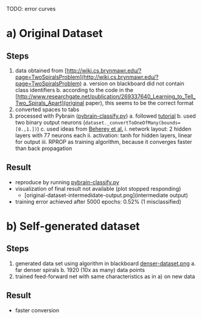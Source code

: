 TODO: error curves

# a) Original Dataset

## Steps

1. data obtained from [http://wiki.cs.brynmawr.edu/?page=TwoSpiralsProblem](http://wiki.cs.brynmawr.edu/?page=TwoSpiralsProblem)
    a. version on blackboard did not contain class identifiers
    b. according to the code in the [http://www.researchgate.net/publication/269337640_Learning_to_Tell_Two_Spirals_Apart](original paper), this seems to be the correct format
2. converted spaces to tabs
3. processed with Pybrain ([pybrain-classify.py](pybrain-classify.py))
    a. followed [tutorial](http://pybrain.org/docs/tutorial/fnn.html)
    b. used two binary output neurons (``dataset._convertToOneOfMany(bounds=[0.,1.])``)
    c. used ideas from [Beherey et al.](http://www.hindawi.com/journals/acisc/2009/721370/)
        i. network layout: 2 hidden layers with 77 neurons each
        ii. activation: tanh for hidden layers, linear for output
        iii. RPROP as training algorithm, because it converges faster than back propagation
 
## Result

- reproduce by running [pybrain-classify.py](pybrain-classify.py)
- visualization of final result not available (plot stopped responding)
    - [original-dataset-intermedidate-output.png](intermediate output)
- training error achieved after 5000 epochs: 0.52% (1 misclassified)


# b) Self-generated dataset

## Steps

1. generated data set using algorithm in blackboard [denser-dataset.png](denser-dataset.png)
    a. far denser spirals
    b. 1920 (10x as many) data points
2. trained feed-forward net with same characteristics as in a) on new data

## Result

- faster conversion